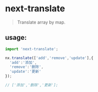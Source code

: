 # next-translate
> Translate array by map.


## usage:
```js
import 'next-translate';

nx.translate(['add','remove','update'],{
  'add':'添加',
  'remove':'删除',
  'update':'更新'
});

// ['添加','删除','更新'];
```
